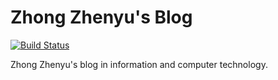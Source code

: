 # Zhong Zhenyu's Blog

[![Build Status](https://travis-ci.com/alumiK/alumik.github.io.svg?branch=draft)](https://travis-ci.com/alumiK/alumik.github.io)

Zhong Zhenyu's blog in information and computer technology.
